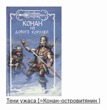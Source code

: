 ![](Тени%20ужаса%20[=Конан-островитянин%20].jpg)  
[Тени ужаса [=Конан-островитянин ]](Тени%20ужаса%20[=Конан-островитянин%20])
